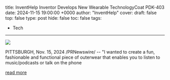 title: InventHelp Inventor Develops New Wearable TechnologyCoat PDK-403
date: 2024-11-15 19:00:00 +0000
author: "InventHelp"
cover: 
draft: false
top: false
type: post
hide: false
toc: false
tags:
  - Tech
---

![](https://bloximages.chicago2.vip.townnews.com/cnhinews.com/content/tncms/assets/v3/editorial/3/b9/3b9b3113-c7a2-5c7a-85cc-692c05933181/67093680ad207.image.jpg?crop=1429%2C750%2C110%2C0&resize=438%2C230&order=crop%2Cresize)

PITTSBURGH, Nov. 15, 2024 /PRNewswire/ -- "I wanted to create a fun, fashionable and functional piece of outerwear that enables you to listen to music/podcasts or talk on the phone

[read more](https://curated.tncontentexchange.com/partners/pr_newswire/subject/new_products_services/inventhelp-inventor-develops-new-wearable-technology-coat-pdk-403/article_8e902c39-b6ad-53ce-9e90-c68bd356ee17.html)
